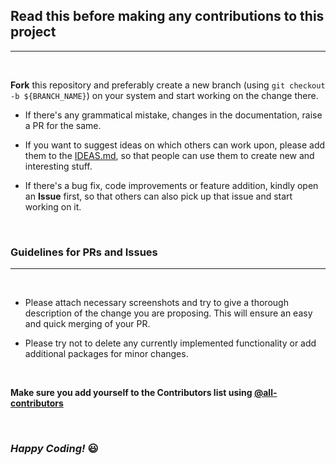 ## Read this before making any contributions to this project
---
<br>

**Fork** this repository and preferably create a new branch (using ```git checkout -b ${BRANCH_NAME}```) on your system and start working on the change there.

- If there's any grammatical mistake, changes in the documentation, raise a PR for the same.

- If you want to suggest ideas on which others can work upon, please add them to the [IDEAS.md](IDEAS.md), so that people can use them to create new and interesting stuff.

- If there's a bug fix, code improvements or feature addition, kindly open an **Issue** first, so that others can also pick up that issue and start working on it.

<br>

### Guidelines for PRs and Issues
---
<br>

- Please attach necessary screenshots and try to give a thorough description of the change you are proposing. This will ensure an easy and quick merging of your PR.

- Please try not to delete any currently implemented functionality or add additional packages for minor changes.

<br>

**Make sure you add yourself to the Contributors list using [@all-contributors](https://github.com/all-contributors/all-contributors)**

<br>

### *Happy Coding!* 😃

